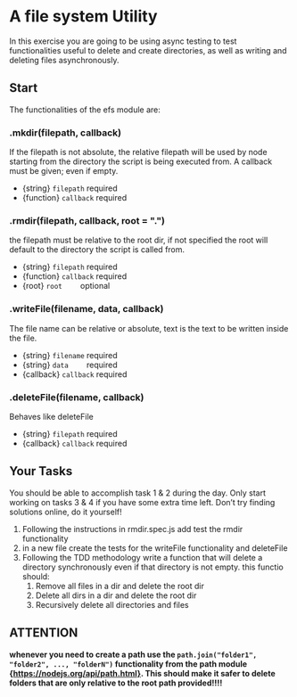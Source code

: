 # A file system Utility


In this exercise you are going to be using async testing to test functionalities useful to delete and create directories, as well as writing and deleting files asynchronously.


## Start
The functionalities of the efs module are:


### .mkdir(filepath, callback)
If the filepath is not absolute, the relative filepath will be used by node starting from the directory the script is being executed from. A callback must be given; even if empty.
* {string}   `` filepath `` required
* {function} `` callback `` required




### .rmdir(filepath, callback, root = ".")
the filepath must be relative to the root dir, if not specified the root will default to the directory the script is called from.
* {string}   `` filepath `` required
* {function} `` callback `` required
* {root}     `` root     `` optional


### .writeFile(filename, data, callback)
The file name can be relative or absolute, text is the text to be written inside the file.
* {string}   `` filename `` required
* {string}   `` data     `` required
* {callback} `` callback `` required




### .deleteFile(filename, callback)
Behaves like deleteFile
* {string}   `` filepath `` required
* {callback} `` callback `` required


## Your Tasks
You should be able to accomplish task 1 & 2 during the day. Only start working on tasks 3 & 4 if you have some extra time left. Don’t try finding solutions online, do it yourself!


1. Following the instructions in rmdir.spec.js add test the rmdir functionality
2. in a new file create the tests for the writeFile functionality and deleteFile
3. Following the TDD methodology write a function that will delete a directory synchronously even if that directory is not empty. this functio should:
    1. Remove all files in a dir and delete the root dir
    2. Delete all dirs in a dir and delete the root dir
    3. Recursively delete all directories and files




## ATTENTION
__whenever you need to create a path use the ``` path.join("folder1", "folder2", ..., "folderN") ``` functionality from the path module {https://nodejs.org/api/path.html}. This should make it safer to delete folders that are only relative to the root path provided!!!!__